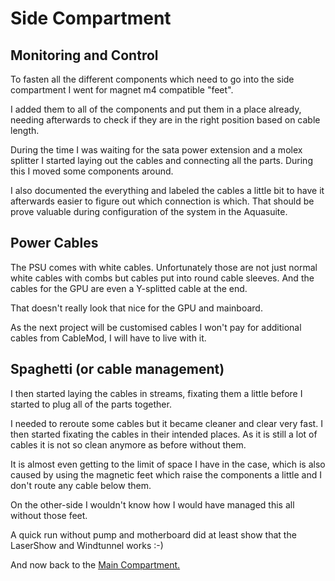 # Side Compartment

## Monitoring and Control

To fasten all the different components which need to go into the side compartment I went for magnet m4 compatible "feet".

I added them to all of the components and put them in a place already, needing afterwards to check if they are in the right position based on cable length.

During the time I was waiting for the sata power extension and a molex splitter I started laying out the cables and connecting all the parts. During this I moved some components around.

I also documented the everything and labeled the cables a little bit to have it afterwards easier to figure out which connection is which. That should be prove valuable during configuration of the system in the Aquasuite.

## Power Cables

The PSU comes with white cables. Unfortunately those are not just normal white cables with combs but cables put into round cable sleeves. And the cables for the GPU are even a Y-splitted cable at the end.

That doesn't really look that nice for the GPU and mainboard.

As the next project will be customised cables I won't pay for additional cables from CableMod, I will have to live with it.

## Spaghetti \(or cable management\)

I then started laying the cables in streams, fixating them a little before I started to plug all of the parts together.

I needed to reroute some cables but it became cleaner and clear very fast. I then started fixating the cables in their intended places. As it is still a lot of cables it is not so clean anymore as before without them.

It is almost even getting to the limit of space I have in the case, which is also caused by using the magnetic feet which raise the components a little and I don't route any cable below them.

On the other-side I wouldn't know how I would have managed this all without those feet.

A quick run without pump and motherboard did at least show that the LaserShow and Windtunnel works :-\)

And now back to the [Main Compartment.](main-compartment.md#filling-of-the-tubes)



